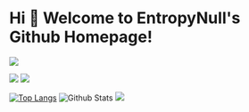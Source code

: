 # Hi 🎉 Welcome to EntropyNull's Github Homepage!

<img src="https://readme-typing-svg.herokuapp.com/?lines=Nice%20to%20meet%20U;Hello%20Github%20World!&font=Roboto" />

<p>
<img src="https://img.shields.io/static/v1?label=Program&message=Python&color=blue"/>
<img src="https://visitor-badge.glitch.me/badge?page_id=https://github.com/EntropyNull&right_color=red" />
</p>

[![Top Langs](https://github-readme-stats.vercel.app/api/top-langs/?username=EntropyNull)](https://github.com/EntropyNull/github-readme-stats)
![Github Stats](https://github-readme-stats.vercel.app/api?username=EntropyNull&show_icons=true&count_private=true)
![](https://activity-graph.herokuapp.com/graph?username=EntropyNull&theme=github)
